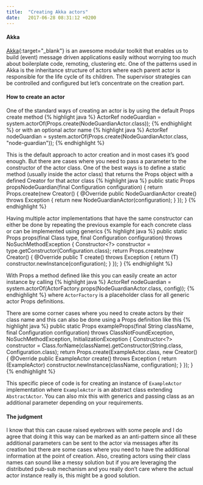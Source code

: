 ```yaml
---
title:  "Creating Akka actors"
date:   2017-06-28 08:31:12 +0200
---
```

#### **Akka**

[Akka][akka-link]{:target="_blank"} is an awesome modular toolkit that enables us to build (event) message driven applications easily without worrying too much about boilerplate code, remoting, clustering etc. One of the patterns used in Akka is the inheritance structure of actors where each parent actor is responsible for the life cycle of its children. The supervisor strategies can be controlled and configured but let’s concentrate on the creation part.

#### **How to create an actor**

One of the standard ways of creating an actor is by using the default Props create method
{% highlight java %}
ActorRef nodeGuardian = system.actorOf(Props.create(NodeGuardianActor.class));
{% endhighlight %}
or with an optional actor name
{% highlight java %}
ActorRef nodeGuardian = system.actorOf(Props.create(NodeGuardianActor.class, "node-guardian"));
{% endhighlight %}

This is the default approach to actor creation and in most cases it’s good enough. But there are cases where you need to pass a parameter to the constructor of the actor class. One of the best ways is to define a static method (usually inside the actor class) that returns the Props object with a defined Creator for that actor class
{% highlight java %}
public static Props propsNodeGuardian(final Configuration configuration) {
    return Props.create(new Creator<NodeGuardianActor>() {
        @Override
        public NodeGuardianActor create() throws Exception {
            return new NodeGuardianActor(configuration);
        }
    });
}
{% endhighlight %}

Having multiple actor implementations that have the same constructor can either be done by repeating the previous example for each concrete class or can be implemented using generics
{% highlight java %}
public static <T extends AbstractActor> Props props(final Class<T> type, final Configuration configuration)
        throws NoSuchMethodException {
    Constructor<?> constructor = type.getConstructor(Configuration.class);
    return Props.create(new Creator<T>() {
        @Override
        public T create() throws Exception {
            return (T) constructor.newInstance(configuration);
        }
    });
}
{% endhighlight %}

With Props a method defined like this you can easily create an actor instance by calling
{% highlight java %}
ActorRef nodeGuardian = system.actorOf(ActorFactory.props(NodeGuardianActor.class, config));
{% endhighlight %}
where `ActorFactory` is a placeholder class for all generic actor Props definitions.

There are some corner cases where you need to create actors by their class name and this can also be done using a Props definition like this
{% highlight java %}
public static Props exampleProps(final String className, final Configuration configuration)
        throws ClassNotFoundException, NoSuchMethodException, InitializationException {
    Constructor<?> constructor = Class.forName(className).getConstructor(String.class, Configuration.class);
    return Props.create(ExampleActor.class, new Creator<ExampleActor>() {
        @Override
        public ExampleActor create() throws Exception {
            return (ExampleActor) constructor.newInstance(className, configuration);
        }
    });
}
{% endhighlight %}

This specific piece of code is for creating an instance of `ExampleActor` implementation where `ExampleActor` is an abstract class extending `AbstractActor`. You can also mix this with generics and passing class as an additional parameter depending on your requirements.

#### **The judgment**

I know that this can cause raised eyebrows with some people and I do agree that doing it this way can be marked as an anti-pattern since all these additional parameters can be sent to the actor via messages after its creation but there are some cases where you need to have the additional information at the point of creation. Also, creating actors using their class names can sound like a messy solution but if you are leveraging the distributed pub-sub mechanism and you really don’t care where the actual actor instance really is, this might be a good solution.

[akka-link]: http://akka.io/
